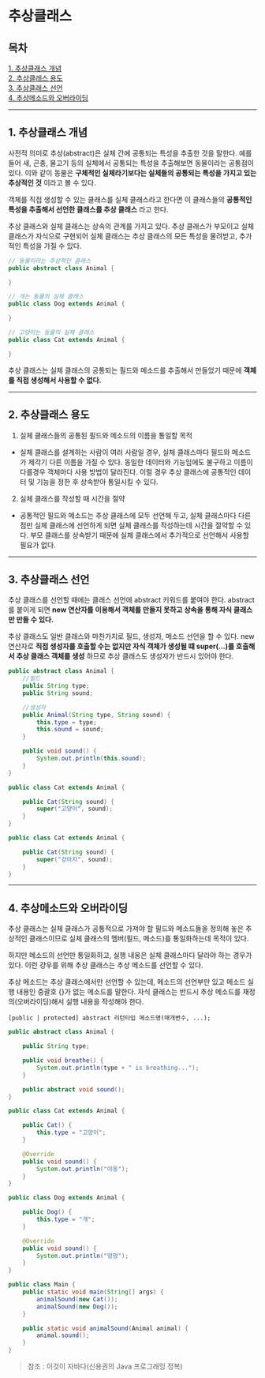 # 추상클래스

## 목차
[1. 추상클래스 개념](#1-추상클래스-개념) </br>
[2. 추상클래스 용도](#2-추상클래스-용도) </br>
[3. 추상클래스 선언](#3-추상클래스-선언) </br>
[4. 추상메소드와 오버라이딩](#4-추상메소드와-오버라이딩)
___

## 1. 추상클래스 개념
사전적 의미로 추상(abstract)은 실체 간에 공통되는 특성을 추출한 것을 말한다. 예를 들어 새, 곤충, 물고기 등의 실체에서 공통되는 특성을 추출해보면 동물이라는 공통점이 있다. 이와 같이 동물은 __구체적인 실체라기보다는 실체들의 공통되는 특성을 가지고 있는 추상적인 것__ 이라고 볼 수 있다.

객체를 직접 생성할 수 있는 클래스를 실체 클래스라고 한다면 이 클래스들의 __공통적인 특성을 추출해서 선언한 클래스를 추상 클래스__ 라고 한다.

추상 클래스와 실체 클래스는 상속의 관계를 가지고 있다. 추상 클래스가 부모이고 실체 클래스가 자식으로 구현되어 실체 클래스는 추상 클래스의 모든 특성을 물려받고, 추가적인 특성을 가질 수 있다.

```java
// 동물이라는 추상적인 클래스
public abstract class Animal {

}
```
```java
// 개는 동물의 실체 클래스
public class Dog extends Animal {

}
```
```java
// 고양이는 동물의 실체 클래스
public class Cat extends Animal {

}
```

추상 클래스는 실체 클래스의 공통되는 필드와 메소드를 추출해서 만들었기 때문에 __객체를 직접 생성해서 사용할 수 없다.__
___

## 2. 추상클래스 용도
1. 실체 클래스들의 공통된 필드와 메소드의 이름을 통일할 목적

- 실체 클래스를 설계하는 사람이 여러 사람일 경우, 실체 클래스마다 필드와 메소드가 제각기 다른 이름을 가질 수 있다. 동일한 데이터와 기능임에도 불구하고 이름이 다를경우 객체마다 사용 방법이 달라진다. 이럴 경우 추상 클래스에 공통적인 데이터 및 기능을 정한 후 상속받아 통일시킬 수 있다.

2. 실체 클래스를 작성할 때 시간을 절약

- 공통적인 필드와 메소드는 추상 클래스에 모두 선언해 두고, 실체 클래스마다 다른 점만 실체 클래스에 선언하게 되면 실체 클래스를 작성하는데 시간을 절약할 수 있다. 부모 클래스를 상속받기 때문에 실체 클래스에서 추가적으로 선언해서 사용할 필요가 없다.
___

## 3. 추상클래스 선언
추상 클래스를 선언할 때에는 클래스 선언에 abstract 키워드를 붙여야 한다. abstract를 붙이게 되면 __new 연산자를 이용해서 객체를 만들지 못하고 상속을 통해 자식 클래스만 만들 수 있다.__

추상 클래스도 일반 클래스와 마찬가지로 필드, 생성자, 메소드 선언을 할 수 있다. new 연산자로 __직접 생성자를 호출할 수는 없지만 자식 객체가 생성될 떄 super(...)를 호출해서 추상 클래스 객체를 생성__ 하므로 추상 클래스도 생성자가 반드시 있어야 한다.

```java
public abstract class Animal {
    //필드
    public String type;
    public String sound;

    //생성자
    public Animal(String type, String sound) {
        this.type = type;
        this.sound = sound;
    }

    public void sound() {
        System.out.println(this.sound);
    }
}
```
```java
public class Cat extends Animal {

    public Cat(String sound) {
        super("고양이", sound);
    }
}
```
```java
public class Cat extends Animal {

    public Cat(String sound) {
        super("강아지", sound);
    }
}
```
___

## 4. 추상메소드와 오버라이딩
추상 클래스는 실체 클래스가 공통적으로 가져야 할 필드와 메소드들을 정의해 놓은 추상적인 클래스이므로 실체 클래스의 멤버(필드, 메소드)를 통일화하는데 목적이 있다.

하지만 메소드의 선언만 통일화하고, 실행 내옹은 실체 클래스마다 달라야 하는 경우가 있다. 이런 걍우를 위해 추상 클래스는 추상 메소드를 선언할 수 있다.

추상 메소드는 추상 클래스에서만 선언할 수 있는데, 메소드의 선언부만 있고 메소드 실행 내용인 중괄호 {}가 없는 메소드를 말한다. 자식 클래스는 반드시 추상 메소드를 재정의(오버라이딩)해서 실행 내용을 작성해야 한다.

```
[public | protected] abstract 리턴타입 메소드명(매개변수, ...);
```
```java
public abstract class Animal {

    public String type;

    public void breathe() {
        System.out.println(type + " is breathing...");
    }

    public abstract void sound();
}
```
```java
public class Cat extends Animal {

    public Cat() {
        this.type = "고양이";
    }

    @Override
    public void sound() {
        System.out.println("야옹");
    }
}
```
```java
public class Dog extends Animal {

    public Dog() {
        this.type = "개";
    }

    @Override
    public void sound() {
        System.out.println("멍멍");
    }
}
```
```java
public class Main {
    public static void main(String[] args) {
        animalSound(new Cat());
        animalSound(new Dog());
    }

    public static void animalSound(Animal animal) {
        animal.sound();
    }
}
```
> 참조 : 이것이 자바다(신용권의 Java 프로그래밍 정복)